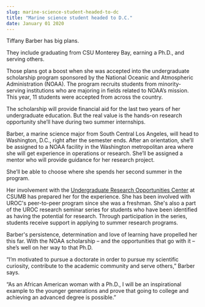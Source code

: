 ```yaml
---
slug: marine-science-student-headed-to-dc
title: "Marine science student headed to D.C."
date: January 01 2020
---
```


<p>Tiffany Barber has big plans.
</p><p>They include graduating from CSU Monterey Bay, earning a Ph.D., and serving others.
</p><p>Those plans got a boost when she was accepted into the undergraduate scholarship program sponsored by the National Oceanic and Atmospheric Administration (NOAA). The program recruits students from minority-serving institutions who are majoring in fields related to NOAA’s mission. This year, 11 students were accepted from across the country.
</p><p>The scholarship will provide financial aid for the last two years of her undergraduate education. But the real value is the hands-on research opportunity she’ll have during two summer internships.
</p><p>Barber, a marine science major from South Central Los Angeles, will head to Washington, D.C., right after the semester ends. After an orientation, she’ll be assigned to a NOAA facility in the Washington metropolitan area where she will get experience in operations or research. She’ll be assigned a mentor who will provide guidance for her research project.
</p><p>She’ll be able to choose where she spends her second summer in the program.
</p><p>Her involvement with the <a href="http://csumb.edu/uroc">Undergraduate Research Opportunities Center</a> at CSUMB has prepared her for the experience. She has been involved with UROC's peer-to-peer program since she was a freshman. She's also a part of the UROC research seminar series for students who have been identified as  having the potential for research. Through participation in the series, students receive support in applying to summer research programs. 
</p><p>Barber's persistence, determination and love of learning have propelled her this far. With the NOAA scholarship – and the opportunities that go with it – she’s well on her way to that Ph.D.
</p><p>“I’m motivated to pursue a doctorate in order to pursue my scientific curiosity, contribute to the academic community and serve others,” Barber says.
</p><p>“As an African American woman with a Ph.D., I will be an inspirational example to the younger generations and prove that going to college and achieving an advanced degree is possible.”  
</p>
